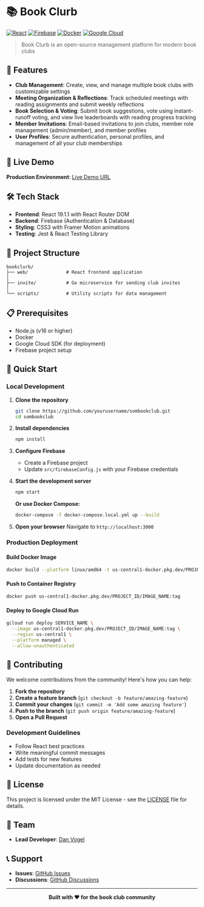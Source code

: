 # 📚 Book Clurb

[![React](https://img.shields.io/badge/React-19.1.1-blue.svg)](https://reactjs.org/)
[![Firebase](https://img.shields.io/badge/Firebase-12.2.1-orange.svg)](https://firebase.google.com/)
[![Docker](https://img.shields.io/badge/Docker-Enabled-blue.svg)](https://www.docker.com/)
[![Google Cloud](https://img.shields.io/badge/Google%20Cloud-Cloud%20Run-green.svg)](https://cloud.google.com/run)

> Book Clurb is an open-source management platform for modern book clubs

## 🌟 Features

- **Club Management**: Create, view, and manage multiple book clubs with customizable settings
- **Meeting Organization & Reflections**: Track scheduled meetings with reading assignments and submit weekly reflections
- **Book Selection & Voting**: Submit book suggestions, vote using instant-runoff voting, and view live leaderboards with reading progress tracking
- **Member Invitations**: Email-based invitations to join clubs, member role management (admin/member), and member profiles
- **User Profiles**: Secure authentication, personal profiles, and management of all your club memberships

## 🚀 Live Demo

**Production Environment**: [Live Demo URL](https://sombk-web-618324779515.us-central1.run.app)

## 🛠️ Tech Stack

- **Frontend**: React 19.1.1 with React Router DOM
- **Backend**: Firebase (Authentication & Database)
- **Styling**: CSS3 with Framer Motion animations
- **Testing**: Jest & React Testing Library

## 📁 Project Structure

```
bookclurb/
├── web/              # React frontend application
│
├── invite/           # Go microservice for sending club invites
│
└── scripts/          # Utility scripts for data management
```

## 📋 Prerequisites

- Node.js (v16 or higher)
- Docker
- Google Cloud SDK (for deployment)
- Firebase project setup

## 🚀 Quick Start

### Local Development

1. **Clone the repository**
   ```bash
   git clone https://github.com/yourusername/sombookclub.git
   cd sombookclub
   ```

2. **Install dependencies**
   ```bash
   npm install
   ```

3. **Configure Firebase**
   - Create a Firebase project
   - Update `src/firebaseConfig.js` with your Firebase credentials

4. **Start the development server**
   ```bash
   npm start
   ```
   
   **Or use Docker Compose:**
   ```bash
   docker-compose -f docker-compose.local.yml up --build
   ```

5. **Open your browser**
   Navigate to `http://localhost:3000`

### Production Deployment

#### Build Docker Image
```bash
docker build --platform linux/amd64 -t us-central1-docker.pkg.dev/PROJECT_ID/IMAGE_NAME:tag .
```

#### Push to Container Registry
```bash
docker push us-central1-docker.pkg.dev/PROJECT_ID/IMAGE_NAME:tag
```

#### Deploy to Google Cloud Run
```bash
gcloud run deploy SERVICE_NAME \
  --image us-central1-docker.pkg.dev/PROJECT_ID/IMAGE_NAME:tag \
  --region us-central1 \
  --platform managed \
  --allow-unauthenticated
```

## 🤝 Contributing

We welcome contributions from the community! Here's how you can help:

1. **Fork the repository**
2. **Create a feature branch** (`git checkout -b feature/amazing-feature`)
3. **Commit your changes** (`git commit -m 'Add some amazing feature'`)
4. **Push to the branch** (`git push origin feature/amazing-feature`)
5. **Open a Pull Request**

### Development Guidelines

- Follow React best practices
- Write meaningful commit messages
- Add tests for new features
- Update documentation as needed

## 📝 License

This project is licensed under the MIT License - see the [LICENSE](LICENSE) file for details.

## 👥 Team

- **Lead Developer**: [Dan Vogel](https://github.com/dhvogel)

## 📞 Support

- **Issues**: [GitHub Issues](https://github.com/yourusername/sombookclub/issues)
- **Discussions**: [GitHub Discussions](https://github.com/yourusername/sombookclub/discussions)

---

<div align="center">
  <strong>Built with ❤️ for the book club community</strong>
</div>
